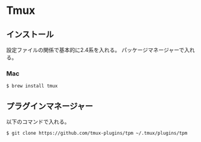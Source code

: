 # Tmux

## インストール
設定ファイルの関係で基本的に2.4系を入れる。
パッケージマネージャーで入れる。

### Mac
```
$ brew install tmux
```

## プラグインマネージャー
以下のコマンドで入れる。

```
$ git clone https://github.com/tmux-plugins/tpm ~/.tmux/plugins/tpm
```
